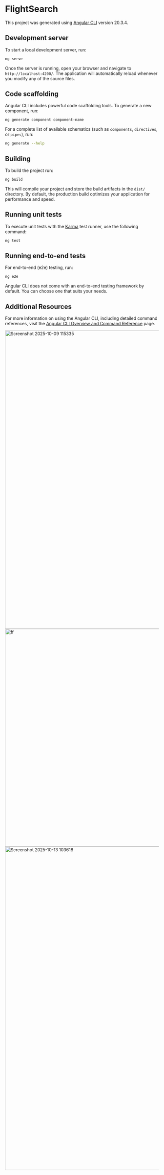 # FlightSearch

This project was generated using [Angular CLI](https://github.com/angular/angular-cli) version 20.3.4.

## Development server

To start a local development server, run:

```bash
ng serve
```

Once the server is running, open your browser and navigate to `http://localhost:4200/`. The application will automatically reload whenever you modify any of the source files.

## Code scaffolding

Angular CLI includes powerful code scaffolding tools. To generate a new component, run:

```bash
ng generate component component-name
```

For a complete list of available schematics (such as `components`, `directives`, or `pipes`), run:

```bash
ng generate --help
```

## Building

To build the project run:

```bash
ng build
```

This will compile your project and store the build artifacts in the `dist/` directory. By default, the production build optimizes your application for performance and speed.

## Running unit tests

To execute unit tests with the [Karma](https://karma-runner.github.io) test runner, use the following command:

```bash
ng test
```

## Running end-to-end tests

For end-to-end (e2e) testing, run:

```bash
ng e2e
```

Angular CLI does not come with an end-to-end testing framework by default. You can choose one that suits your needs.

## Additional Resources

For more information on using the Angular CLI, including detailed command references, visit the [Angular CLI Overview and Command Reference](https://angular.dev/tools/cli) page.

<img width="2440" height="975" alt="Screenshot 2025-10-09 115335" src="https://github.com/user-attachments/assets/296bec41-d6a1-4d1c-b392-b2f06eb1992f" />

<img width="1452" height="711" alt="ff" src="https://github.com/user-attachments/assets/8e9edb4d-4c5c-4b55-80f6-bbffabfce3b8" />

<img width="1946" height="1057" alt="Screenshot 2025-10-13 103618" src="https://github.com/user-attachments/assets/5e88a967-2730-4ec0-a9d4-70d497ff8540" />

